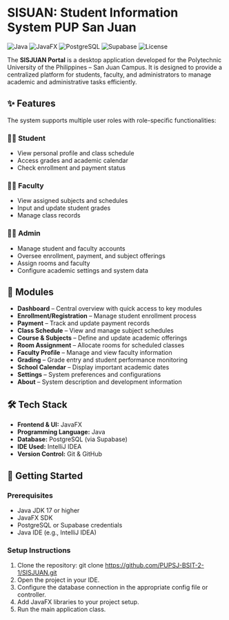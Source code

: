 # SISUAN: Student Information System PUP San Juan

![Java](https://img.shields.io/badge/Language-Java-orange)
![JavaFX](https://img.shields.io/badge/Framework-JavaFX-blue)
![PostgreSQL](https://img.shields.io/badge/Database-PostgreSQL-336791?logo=postgresql&logoColor=white)
![Supabase](https://img.shields.io/badge/Hosted%20On-Supabase-3ECF8E?logo=supabase&logoColor=white)
![License](https://img.shields.io/badge/License-Academic-lightgrey)

The **SISJUAN Portal** is a desktop application developed for the Polytechnic University of the Philippines – San Juan Campus. It is designed to provide a centralized platform for students, faculty, and administrators to manage academic and administrative tasks efficiently.

## ✨ Features

The system supports multiple user roles with role-specific functionalities:

### 👩‍🎓 Student
- View personal profile and class schedule
- Access grades and academic calendar
- Check enrollment and payment status

### 👨‍🏫 Faculty
- View assigned subjects and schedules
- Input and update student grades
- Manage class records

### 🧑‍💼 Admin
- Manage student and faculty accounts
- Oversee enrollment, payment, and subject offerings
- Assign rooms and faculty
- Configure academic settings and system data

## 📂 Modules

- **Dashboard** – Central overview with quick access to key modules
- **Enrollment/Registration** – Manage student enrollment process
- **Payment** – Track and update payment records
- **Class Schedule** – View and manage subject schedules
- **Course & Subjects** – Define and update academic offerings
- **Room Assignment** – Allocate rooms for scheduled classes
- **Faculty Profile** – Manage and view faculty information
- **Grading** – Grade entry and student performance monitoring
- **School Calendar** – Display important academic dates
- **Settings** – System preferences and configurations
- **About** – System description and development information

## 🛠️ Tech Stack

- **Frontend & UI:** JavaFX
- **Programming Language:** Java
- **Database:** PostgreSQL (via Supabase)
- **IDE Used:** IntelliJ IDEA
- **Version Control:** Git & GitHub

## 🚀 Getting Started

### Prerequisites

- Java JDK 17 or higher
- JavaFX SDK
- PostgreSQL or Supabase credentials
- Java IDE (e.g., IntelliJ IDEA)

### Setup Instructions

1. Clone the repository:
   git clone https://github.com/PUPSJ-BSIT-2-1/SISJUAN.git
2. Open the project in your IDE. 
3. Configure the database connection in the appropriate config file or controller.
4. Add JavaFX libraries to your project setup.
5. Run the main application class.
